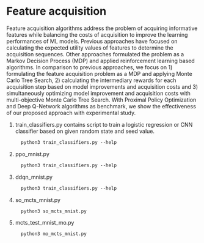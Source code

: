 # Feature acquisition
Feature acquisition algorithms address the problem of acquiring informative features while balancing the costs of acquisition to improve the learning performances of ML models. Previous approaches have focused on calculating the expected utility values of features to determine the acquisition sequences. Other approaches formulated the problem as a Markov Decision Process (MDP) and applied reinforcement learning based algorithms. In comparison to previous approaches, we focus on 1) formulating the feature acquisition problem as a MDP and applying Monte Carlo Tree Search, 2) calculating the intermediary rewards for each acquisition step based on model improvements and acquisition costs and 3) simultaneously optimizing model improvement and acquisition costs with multi-objective Monte Carlo Tree Search. With Proximal Policy Optimization and Deep Q-Network algorithms as benchmark, we show the effectiveness of our proposed approach with experimental study. 

1. train_classifiers.py contains script to train a logistic regression or CNN classifier based on given random state and seed value. 
    ```diff
      python3 train_classifiers.py --help
    ```
2. ppo_mnist.py
    ```diff
      python3 train_classifiers.py --help
    ```
3. ddqn_mnist.py
    ```diff
      python3 train_classifiers.py --help
    ```
4. so_mcts_mnist.py
    ```diff
      python3 so_mcts_mnist.py
    ```
5. mcts_test_mnist_mo.py
    ```diff
      python3 mo_mcts_mnist.py
    ```
